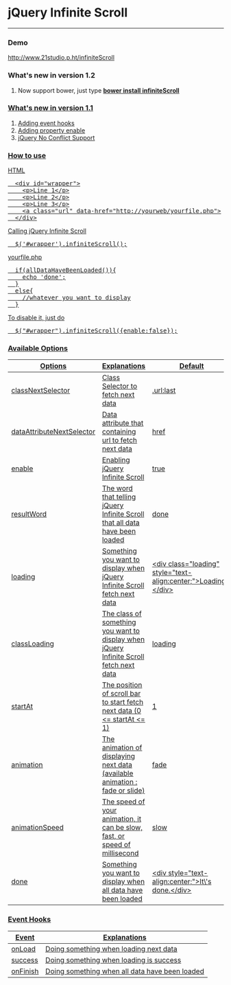 <h1>jQuery Infinite Scroll</h1>
<hr/>

<h3>Demo</h3>
<a href="http://www.21studio.p.ht" target="_blank">http://www.21studio.p.ht/infiniteScroll</a>

<h3>What's new in version 1.2</h3>
<ol>
    <li>Now support bower, just type <strong><u>bower install infiniteScroll<u></strong></li>
</ol>

<h3>What's new in version 1.1</h3>
<ol>
  <li>Adding event hooks</li>
  <li>Adding property enable</li>
  <li>jQuery No Conflict Support</li>
</ol>

<h3>How to use</h3>
HTML
<pre>
  &lt;div id="wrapper"&gt;
    &lt;p&gt;Line 1&lt;/p&gt;
    &lt;p&gt;Line 2&lt;/p&gt;
    &lt;p&gt;Line 3&lt;/p&gt;
    &lt;a class="url" data-href="http://yourweb/yourfile.php"&gt;
  &lt;/div&gt;
</pre>

Calling jQuery Infinite Scroll
<pre>
  $('#wrapper').infiniteScroll();
</pre>

yourfile.php
<pre>
  if(allDataHaveBeenLoaded()){
    echo 'done';
  }
  else{
    //whatever you want to display
  }
</pre>

To disable it, just do
<pre>
  $("#wrapper").infiniteScroll({enable:false});
</pre>

<h3>Available Options</h3>
<table>
  <thead>
    <tr>
      <th>Options</th>
      <th>Explanations</th>
      <th>Default</th>
    </tr>
  </thead>
  <tbody>
    <tr>
      <td>classNextSelector</td>
      <td>Class Selector to fetch next data</td>
      <td>.url:last</td>
    </tr>  
    <tr>
      <td>dataAttributeNextSelector</td>
      <td>Data attribute that containing url to fetch next data</td>
      <td>href</td>
    </tr>  
     <tr>
      <td>enable</td>
      <td>Enabling jQuery Infinite Scroll</td>
      <td>true</td>
    </tr>  
    <tr>
      <td>resultWord</td>
      <td>The word that telling jQuery Infinite Scroll that all data have been loaded</td>
      <td>done</td>
    </tr>  
    <tr>
      <td>loading</td>
      <td>Something you want to display when jQuery Infinite Scroll fetch next data</td>
      <td>&lt;div class="loading" style="text-align:center;">Loading...&lt;/div&gt;</td>
    </tr>  
    <tr>
      <td>classLoading</td>
      <td>The class of something you want to display when jQuery Infinite Scroll fetch next data</td>
      <td>loading</td>
    </tr> 
    <tr>
      <td>startAt</td>
      <td>The position of scroll bar to start fetch next data (0 &lt;= startAt &lt;= 1)</td>
      <td>1</td>
    </tr>     
    <tr>
      <td>animation</td>
      <td>The animation of displaying next data (available animation : fade or slide)</td>
      <td>fade</td>
    </tr>
    <tr>
      <td>animationSpeed</td>
      <td>The speed of your animation, it can be slow, fast, or speed of millisecond</td>
      <td>slow</td>
    </tr>    
    <tr>
      <td>done</td>
      <td>Something you want to display when all data have been loaded</td>
      <td>&lt;div style="text-align:center;">It\'s done.&lt;/div&gt;</td>
    </tr>  
 </tbody>
</table>

<h3>Event Hooks</h3>
<table>
  <thead>
    <tr>
      <th>Event</th>
      <th>Explanations</th>
    </tr>
  </thead>
  <tbody>
    <tr>
      <td>onLoad</td>
      <td>Doing something when loading next data</td>
    </tr>  
    <tr>
      <td>success</td>
      <td>Doing something when loading is success</td>
    </tr>  
     <tr>
      <td>onFinish</td>
      <td>Doing something when all data have been loaded</td>
    </tr>  
 </tbody>
</table>
